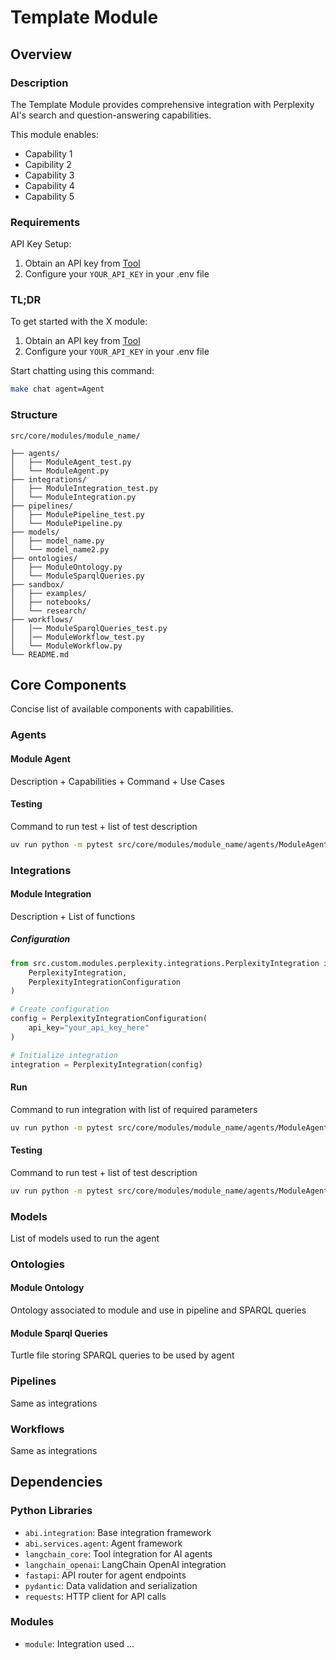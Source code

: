 # Template Module

## Overview

### Description

The Template Module provides comprehensive integration with Perplexity AI's search and question-answering capabilities. 

This module enables:
- Capability 1
- Capibility 2
- Capability 3
- Capability 4
- Capability 5

### Requirements

API Key Setup:
1. Obtain an API key from [Tool](https://www.linktoapikey.com/)
2. Configure your `YOUR_API_KEY` in your .env file

### TL;DR

To get started with the X module:

1. Obtain an API key from [Tool](https://www.linktoapikey.com/)
2. Configure your `YOUR_API_KEY` in your .env file

Start chatting using this command:
```bash
make chat agent=Agent
```

### Structure

```
src/core/modules/module_name/

├── agents/                         
│   ├── ModuleAgent_test.py               
│   └── ModuleAgent.py          
├── integrations/                    
│   ├── ModuleIntegration_test.py          
│   └── ModuleIntegration.py     
├── pipelines/                     
│   ├── ModulePipeline_test.py          
│   └── ModulePipeline.py           
├── models/                         
│   ├── model_name.py                
│   └── model_name2.py                
├── ontologies/                     
│   ├── ModuleOntology.py            
│   └── ModuleSparqlQueries.py           
├── sandbox/                        
│   ├── examples/                  
│   ├── notebooks/                 
│   └── research/                 
├── workflows/   
│   │── ModuleSparqlQueries_test.py                      
│   │── ModuleWorkflow_test.py      
│   └── ModuleWorkflow.py      
└── README.md                       
```

## Core Components
Concise list of available components with capabilities.

### Agents

#### Module Agent
Description + Capabilities + Command + Use Cases

#### Testing
Command to run test + list of test description
```bash
uv run python -m pytest src/core/modules/module_name/agents/ModuleAgent_test.py
```

### Integrations

#### Module Integration
Description + List of functions

##### Configuration

```python
from src.custom.modules.perplexity.integrations.PerplexityIntegration import (
    PerplexityIntegration,
    PerplexityIntegrationConfiguration
)

# Create configuration
config = PerplexityIntegrationConfiguration(
    api_key="your_api_key_here"
)

# Initialize integration
integration = PerplexityIntegration(config)
```

#### Run
Command to run integration with list of required parameters
```bash
uv run python -m pytest src/core/modules/module_name/agents/ModuleAgent_test.py
```

#### Testing
Command to run test + list of test description
```bash
uv run python -m pytest src/core/modules/module_name/agents/ModuleAgent_test.py
```
### Models
List of models used to run the agent

### Ontologies

#### Module Ontology

Ontology associated to module and use in pipeline and SPARQL queries

#### Module Sparql Queries

Turtle file storing SPARQL queries to be used by agent

### Pipelines
Same as integrations

### Workflows
Same as integrations

## Dependencies

### Python Libraries
- `abi.integration`: Base integration framework
- `abi.services.agent`: Agent framework
- `langchain_core`: Tool integration for AI agents
- `langchain_openai`: LangChain OpenAI integration
- `fastapi`: API router for agent endpoints
- `pydantic`: Data validation and serialization
- `requests`: HTTP client for API calls

### Modules

- `module`: Integration used ...